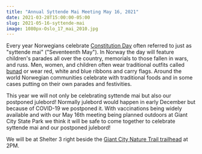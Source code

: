```yaml
---
title: "Annual Syttende Mai Meeting May 16, 2021"
date: 2021-03-28T15:00:00-05:00
slug: 2021-05-16-syttende-mai
image: 1080px-Oslo_17_mai_2010.jpg
---
```

Every year Norwegians celebrate [Constitution Day](https://en.wikipedia.org/wiki/Constitution_Day_(Norway)) often referred to just as "syttende mai" ("Seventeenth May").
In Norway the day will feature children's parades all over the country, memorials to those fallen in wars, and russ.
Men, women, and children often wear traditional outfits called [bunad](https://en.wikipedia.org/wiki/Bunad) or wear red, white and blue ribbons and carry flags.
Around the world Norwegian communities celebrate with traditional foods and in some cases putting on their own parades and festivities.

This year we will not only be celebrating syttende mai but also our postponed julebord!
Normally julebord would happen in early December but because of COVID-19 we postponed it.
With vaccinations being widely available and with our May 16th meeting being planned outdoors at Giant City State Park we think it will be safe to come together to celebrate syttende mai and our postponed julebord!

We will be at Shelter 3 right beside the [Giant City Nature Trail trailhead](https://goo.gl/maps/NaZRQjqRGXTEknjB9) at 2PM.
